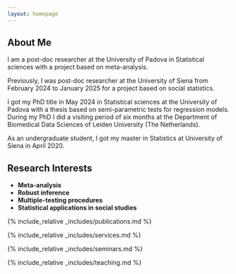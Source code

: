 ```yaml
---
layout: homepage
---
```


## About Me

I am a post-doc researcher at the University of Padova in Statistical sciences with a project based on meta-analysis. 

Previously, I was post-doc researcher at the University of Siena from February 2024 to January 2025 for a project based on social statistics.

I got my PhD title in May 2024 in Statistical sciences at the University of Padova with a thesis based on semi-parametric tests for regression models. During my PhD I did a visiting period of six months at the Department of Biomedical Data Sciences of Leiden University (The Netherlands).

As an undergraduate student, I got my master in Statistics at University of Siena in April 2020.

## Research Interests

- **Meta-analysis** 
- **Robust inference**
- **Multiple-testing procedures**
- **Statistical applications in social studies**

{% include_relative _includes/publications.md %}

{% include_relative _includes/services.md %}

{% include_relative _includes/seminars.md %}

{% include_relative _includes/teaching.md %}
